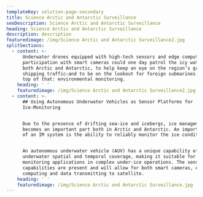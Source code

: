 ```yaml
---
templateKey: solution-page-secondary
title: Science Arctic and Antarctic Surveillance
seoDescription: Science Arctic and Antarctic Surveillance
heading: Science Arctic and Antarctic Surveillance
description: description
featuredimage: /img/Science Arctic and Antarctic Surveillance2.jpg
splitSections:
  - content: >-
      Underwater drones equipped with high-tech sensors and edge computing in
      participation with smart cameras could one day patrol the icy waters of
      both Arctic and Antarctic, to help keep an eye on the region’s growing
      shipping traffic—and to be on the lookout for foreign submarines. And on
      top of that: environmental monitoring.
    heading: ' '
    featuredimage: /img/Science Arctic and Antarctic Surveillance2.jpg
  - content: >-
      ## Using Autonomous Underwater Vehicles as Sensor Platforms for
      Ice-Monitoring


      Due to the presence of drifting sea-ice and icebergs, ice management (IM)
      becomes an important part both in Arctic and Antarctic. An important part
      of an IM system is the ability to reliably monitor the ice conditions.


      An autonomous underwater vehicle (AUV) has a unique capability of high
      underwater spatial and temporal coverage, making it suitable for
      monitoring applications in complex under-ice operations. The sensor
      capabilities are present and will allow for both smart cameras, edge
      computing and data transmitting to satellite.
    heading: ' '
    featuredimage: /img/Science Arctic and Antarctic Surveillance.jpg
---
```


